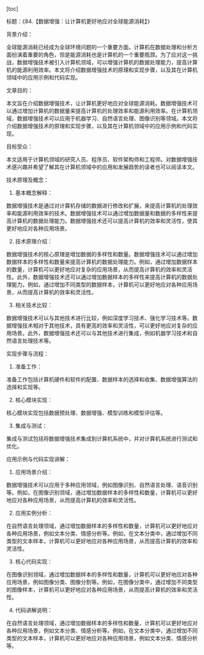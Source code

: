 
[toc]                    
                
                
标题：《84.【数据增强：让计算机更好地应对全球能源消耗】》

背景介绍：

全球能源消耗已经成为全球环境问题的一个重要方面。计算机在数据处理和分析方面扮演着重要的角色，但是能源消耗也是计算机的一个重要瓶颈。为了应对这一挑战，数据增强技术被引入计算机领域，可以增强计算机的数据处理能力，提高计算机的能源利用效率。本文将介绍数据增强技术的原理和实现步骤，以及其在计算机领域中的应用示例和代码实现。

文章目的：

本文旨在介绍数据增强技术，让计算机更好地应对全球能源消耗。数据增强技术可以通过增加计算机的数据量来提高计算机的处理效率和能源利用效率。在计算机领域，数据增强技术可以应用于机器学习、自然语言处理、图像识别等领域。本文将介绍数据增强技术的原理和实现步骤，以及其在计算机领域中的应用示例和代码实现。

目标受众：

本文适用于计算机领域的研究人员、程序员、软件架构师和工程师。对数据增强技术感兴趣并希望了解其在计算机领域中的应用和发展趋势的读者也可以阅读本文。

技术原理及概念：

1. 基本概念解释：

数据增强技术是通过对计算机存储的数据进行修改和扩展，来提高计算机的处理效率和能源利用效率的技术。数据增强技术可以通过增加数据量和数据的多样性来提高计算机的数据处理能力。数据增强技术还可以提高计算机的效率和灵活性，使其更好地应对各种应用场景。

2. 技术原理介绍：

数据增强技术的核心原理是增加数据的多样性和数量。数据增强技术可以通过增加数据样本的多样性和数量来提高计算机的数据处理能力。例如，通过增加数据样本的数量，计算机可以更好地应对复杂的应用场景，从而提高计算机的效率和灵活性。此外，数据增强技术还可以通过增加数据样本的多样性来提高计算机的数据处理能力。例如，通过增加不同类型的数据样本，计算机可以更好地应对各种应用场景，从而提高计算机的效率和灵活性。

3. 相关技术比较：

数据增强技术可以与其他技术进行比较，例如深度学习技术、强化学习技术等。数据增强技术相对于其他技术，具有更高的效率和灵活性，可以更好地应对复杂的应用场景。此外，数据增强技术还可以与其他技术进行集成，例如机器学习技术和自然语言处理技术等。

实现步骤与流程：

1. 准备工作：

准备工作包括计算机硬件和软件的配置、数据样本的选择和收集、数据增强算法的选择和实现等。

2. 核心模块实现：

核心模块实现包括数据预处理、数据增强、模型训练和模型评估等。

3. 集成与测试：

集成与测试包括将数据增强技术集成到计算机系统中，并对计算机系统进行测试和优化。

应用示例与代码实现讲解：

1. 应用场景介绍：

数据增强技术可以应用于多种应用领域，例如图像识别、自然语言处理、语音识别等。例如，在图像识别领域，通过增加数据样本的多样性和数量，计算机可以更好地应对各种应用场景，从而提高计算机的效率和灵活性。

2. 应用实例分析：

在自然语言处理领域，通过增加数据样本的多样性和数量，计算机可以更好地应对各种应用场景，例如文本分类、情感分析等。例如，在文本分类中，通过增加不同类型的文本样本，计算机可以更好地应对各种应用场景，从而提高计算机的效率和灵活性。

3. 核心代码实现：

在图像识别领域，通过增加数据样本的多样性和数量，计算机可以更好地应对各种应用场景，例如图像分类、图像分割等。例如，在图像分类中，通过增加不同类型的图像样本，计算机可以更好地应对各种应用场景，从而提高计算机的效率和灵活性。

4. 代码讲解说明：

在自然语言处理领域，通过增加数据样本的多样性和数量，计算机可以更好地应对各种应用场景，例如文本分类、情感分析等。例如，在文本分类中，通过增加不同类型的文本样本，计算机可以更好地应对各种应用场景，例如文本分类、情感分析等。

